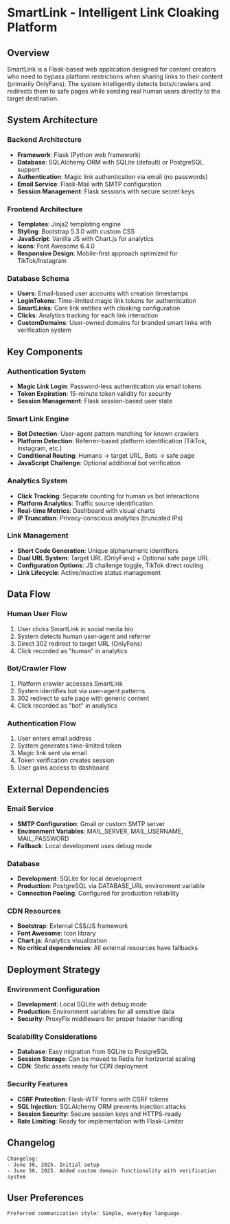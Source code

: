 # SmartLink - Intelligent Link Cloaking Platform

## Overview

SmartLink is a Flask-based web application designed for content creators who need to bypass platform restrictions when sharing links to their content (primarily OnlyFans). The system intelligently detects bots/crawlers and redirects them to safe pages while sending real human users directly to the target destination.

## System Architecture

### Backend Architecture
- **Framework**: Flask (Python web framework)
- **Database**: SQLAlchemy ORM with SQLite (default) or PostgreSQL support
- **Authentication**: Magic link authentication via email (no passwords)
- **Email Service**: Flask-Mail with SMTP configuration
- **Session Management**: Flask sessions with secure secret keys

### Frontend Architecture
- **Templates**: Jinja2 templating engine
- **Styling**: Bootstrap 5.3.0 with custom CSS
- **JavaScript**: Vanilla JS with Chart.js for analytics
- **Icons**: Font Awesome 6.4.0
- **Responsive Design**: Mobile-first approach optimized for TikTok/Instagram

### Database Schema
- **Users**: Email-based user accounts with creation timestamps
- **LoginTokens**: Time-limited magic link tokens for authentication
- **SmartLinks**: Core link entities with cloaking configuration
- **Clicks**: Analytics tracking for each link interaction
- **CustomDomains**: User-owned domains for branded smart links with verification system

## Key Components

### Authentication System
- **Magic Link Login**: Password-less authentication via email tokens
- **Token Expiration**: 15-minute token validity for security
- **Session Management**: Flask session-based user state

### Smart Link Engine
- **Bot Detection**: User-agent pattern matching for known crawlers
- **Platform Detection**: Referrer-based platform identification (TikTok, Instagram, etc.)
- **Conditional Routing**: Humans → target URL, Bots → safe page
- **JavaScript Challenge**: Optional additional bot verification

### Analytics System
- **Click Tracking**: Separate counting for human vs bot interactions
- **Platform Analytics**: Traffic source identification
- **Real-time Metrics**: Dashboard with visual charts
- **IP Truncation**: Privacy-conscious analytics (truncated IPs)

### Link Management
- **Short Code Generation**: Unique alphanumeric identifiers
- **Dual URL System**: Target URL (OnlyFans) + Optional safe page URL
- **Configuration Options**: JS challenge toggle, TikTok direct routing
- **Link Lifecycle**: Active/inactive status management

## Data Flow

### Human User Flow
1. User clicks SmartLink in social media bio
2. System detects human user-agent and referrer
3. Direct 302 redirect to target URL (OnlyFans)
4. Click recorded as "human" in analytics

### Bot/Crawler Flow
1. Platform crawler accesses SmartLink
2. System identifies bot via user-agent patterns
3. 302 redirect to safe page with generic content
4. Click recorded as "bot" in analytics

### Authentication Flow
1. User enters email address
2. System generates time-limited token
3. Magic link sent via email
4. Token verification creates session
5. User gains access to dashboard

## External Dependencies

### Email Service
- **SMTP Configuration**: Gmail or custom SMTP server
- **Environment Variables**: MAIL_SERVER, MAIL_USERNAME, MAIL_PASSWORD
- **Fallback**: Local development uses debug mode

### Database
- **Development**: SQLite for local development
- **Production**: PostgreSQL via DATABASE_URL environment variable
- **Connection Pooling**: Configured for production reliability

### CDN Resources
- **Bootstrap**: External CSS/JS framework
- **Font Awesome**: Icon library
- **Chart.js**: Analytics visualization
- **No critical dependencies**: All external resources have fallbacks

## Deployment Strategy

### Environment Configuration
- **Development**: Local SQLite with debug mode
- **Production**: Environment variables for all sensitive data
- **Security**: ProxyFix middleware for proper header handling

### Scalability Considerations
- **Database**: Easy migration from SQLite to PostgreSQL
- **Session Storage**: Can be moved to Redis for horizontal scaling
- **CDN**: Static assets ready for CDN deployment

### Security Features
- **CSRF Protection**: Flask-WTF forms with CSRF tokens
- **SQL Injection**: SQLAlchemy ORM prevents injection attacks
- **Session Security**: Secure session keys and HTTPS-ready
- **Rate Limiting**: Ready for implementation with Flask-Limiter

## Changelog

```
Changelog:
- June 30, 2025. Initial setup
- June 30, 2025. Added custom domain functionality with verification system
```

## User Preferences

```
Preferred communication style: Simple, everyday language.
```